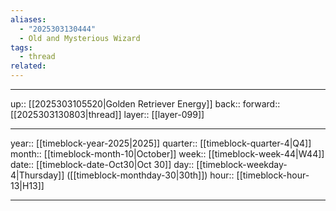 ```yaml
---
aliases:
  - "2025303130444"
  - Old and Mysterious Wizard
tags:
  - thread
related:
---
```




***

up:: [[2025303105520|Golden Retriever Energy]]
back:: 
forward:: [[2025303130803|thread]]
layer:: [[layer-099]]

***

year:: [[timeblock-year-2025|2025]]
quarter:: [[timeblock-quarter-4|Q4]]
month:: [[timeblock-month-10|October]]
week:: [[timeblock-week-44|W44]]
date:: [[timeblock-date-Oct30|Oct 30]]
day:: [[timeblock-weekday-4|Thursday]] ([[timeblock-monthday-30|30th]])
hour:: [[timeblock-hour-13|H13]]

***
